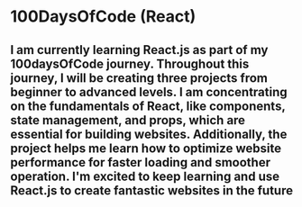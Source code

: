 # 100DaysOfCode (React)

## I am currently learning React.js as part of my 100daysOfCode journey. Throughout this journey, I will be creating three projects from beginner to advanced levels. I am concentrating on the fundamentals of React, like components, state management, and props, which are essential for building websites. Additionally, the project helps me learn how to optimize website performance for faster loading and smoother operation. I'm excited to keep learning and use React.js to create fantastic websites in the future
